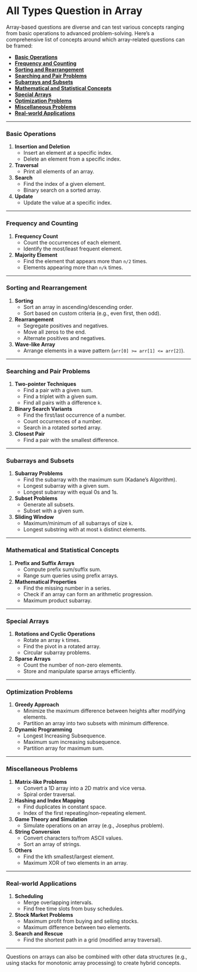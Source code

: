 # All Types Question in Array

Array-based questions are diverse and can test various concepts ranging from basic operations to advanced problem-solving. Here’s a comprehensive list of concepts around which array-related questions can be framed:

* [<strong>Basic Operations</strong>](#basic-operations)
* [<strong>Frequency and Counting</strong>](#frequency-and-counting)
* [<strong>Sorting and Rearrangement</strong>](#sorting-and-rearrangement)
* [<strong>Searching and Pair Problems</strong>](#searching-and-pair-problems)
* [<strong>Subarrays and Subsets</strong>](#subarrays-and-subsets)
* [<strong>Mathematical and Statistical Concepts</strong>](#mathematical-and-statistical-concepts)
* [<strong>Special Arrays</strong>](#special-arrays)
* [<strong>Optimization Problems</strong>](#optimization-problems)
* [<strong>Miscellaneous Problems</strong>](#miscellaneous-problems)
* [<strong>Real-world Applications</strong>](#real-world-applications)
---

### **Basic Operations**

1. **Insertion and Deletion**
    - Insert an element at a specific index.
    - Delete an element from a specific index.
2. **Traversal**
    - Print all elements of an array.
3. **Search**
    - Find the index of a given element.
    - Binary search on a sorted array.
4. **Update**
    - Update the value at a specific index.

---

### **Frequency and Counting**

1. **Frequency Count**
    - Count the occurrences of each element.
    - Identify the most/least frequent element.
2. **Majority Element**
    - Find the element that appears more than `n/2` times.
    - Elements appearing more than `n/k` times.

---

### **Sorting and Rearrangement**

1. **Sorting**
    - Sort an array in ascending/descending order.
    - Sort based on custom criteria (e.g., even first, then odd).
2. **Rearrangement**
    - Segregate positives and negatives.
    - Move all zeros to the end.
    - Alternate positives and negatives.
3. **Wave-like Array**
    - Arrange elements in a wave pattern (`arr[0] >= arr[1] <= arr[2]`).

---

### **Searching and Pair Problems**

1. **Two-pointer Techniques**
    - Find a pair with a given sum.
    - Find a triplet with a given sum.
    - Find all pairs with a difference `k`.
2. **Binary Search Variants**
    - Find the first/last occurrence of a number.
    - Count occurrences of a number.
    - Search in a rotated sorted array.
3. **Closest Pair**
    - Find a pair with the smallest difference.

---

### **Subarrays and Subsets**

1. **Subarray Problems**
    - Find the subarray with the maximum sum (Kadane’s Algorithm).
    - Longest subarray with a given sum.
    - Longest subarray with equal 0s and 1s.
2. **Subset Problems**
    - Generate all subsets.
    - Subset with a given sum.
3. **Sliding Window**
    - Maximum/minimum of all subarrays of size `k`.
    - Longest substring with at most `k` distinct elements.

---

### **Mathematical and Statistical Concepts**

1. **Prefix and Suffix Arrays**
    - Compute prefix sum/suffix sum.
    - Range sum queries using prefix arrays.
2. **Mathematical Properties**
    - Find the missing number in a series.
    - Check if an array can form an arithmetic progression.
    - Maximum product subarray.

---

### **Special Arrays**

1. **Rotations and Cyclic Operations**
    - Rotate an array `k` times.
    - Find the pivot in a rotated array.
    - Circular subarray problems.
2. **Sparse Arrays**
    - Count the number of non-zero elements.
    - Store and manipulate sparse arrays efficiently.

---

### **Optimization Problems**

1. **Greedy Approach**
    - Minimize the maximum difference between heights after modifying elements.
    - Partition an array into two subsets with minimum difference.
2. **Dynamic Programming**
    - Longest Increasing Subsequence.
    - Maximum sum increasing subsequence.
    - Partition array for maximum sum.

---

### **Miscellaneous Problems**

1. **Matrix-like Problems**
    - Convert a 1D array into a 2D matrix and vice versa.
    - Spiral order traversal.
2. **Hashing and Index Mapping**
    - Find duplicates in constant space.
    - Index of the first repeating/non-repeating element.
3. **Game Theory and Simulation**
    - Simulate operations on an array (e.g., Josephus problem).
4. **String Conversion**
    - Convert characters to/from ASCII values.
    - Sort an array of strings.
5. **Others**
    - Find the kth smallest/largest element.
    - Maximum XOR of two elements in an array.

---

### **Real-world Applications**

1. **Scheduling**
    - Merge overlapping intervals.
    - Find free time slots from busy schedules.
2. **Stock Market Problems**
    - Maximum profit from buying and selling stocks.
    - Maximum difference between two elements.
3. **Search and Rescue**
    - Find the shortest path in a grid (modified array traversal).

---

Questions on arrays can also be combined with other data structures (e.g., using stacks for monotonic array processing) to create hybrid concepts.
